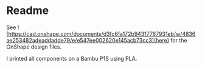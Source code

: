 # Readme

See ![https://cad.onshape.com/documents/d3fc6fa172b94317767931eb/w/4836ae253482adeaddadde79/e/e547ee002620e145acb73cc3](here) for the OnShape design files.

I printed all components on a Bambu P1S using PLA.
